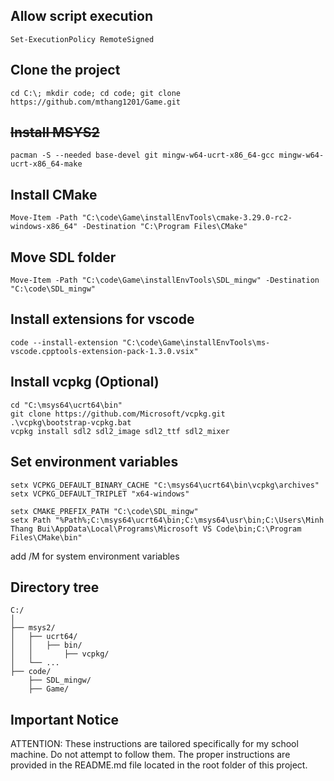## Allow script execution
`Set-ExecutionPolicy RemoteSigned`

## Clone the project
`cd C:\; mkdir code; cd code; git clone https://github.com/mthang1201/Game.git`

## ~~Install MSYS2~~
`pacman -S --needed base-devel git mingw-w64-ucrt-x86_64-gcc mingw-w64-ucrt-x86_64-make`

## Install CMake
`Move-Item -Path "C:\code\Game\installEnvTools\cmake-3.29.0-rc2-windows-x86_64" -Destination "C:\Program Files\CMake"`

## Move SDL folder
`Move-Item -Path "C:\code\Game\installEnvTools\SDL_mingw" -Destination "C:\code\SDL_mingw"`

## Install extensions for vscode
`code --install-extension "C:\code\Game\installEnvTools\ms-vscode.cpptools-extension-pack-1.3.0.vsix"`

## Install vcpkg (Optional)
```
cd "C:\msys64\ucrt64\bin"
git clone https://github.com/Microsoft/vcpkg.git
.\vcpkg\bootstrap-vcpkg.bat
vcpkg install sdl2 sdl2_image sdl2_ttf sdl2_mixer
```

## Set environment variables
```
setx VCPKG_DEFAULT_BINARY_CACHE "C:\msys64\ucrt64\bin\vcpkg\archives"
setx VCPKG_DEFAULT_TRIPLET "x64-windows"
```

```
setx CMAKE_PREFIX_PATH "C:\code\SDL_mingw"
setx Path "%Path%;C:\msys64\ucrt64\bin;C:\msys64\usr\bin;C:\Users\Minh Thang Bui\AppData\Local\Programs\Microsoft VS Code\bin;C:\Program Files\CMake\bin"
```
add /M for system environment variables

## Directory tree
```
C:/
│
├── msys2/
│   ├── ucrt64/
│   │   ├── bin/
│   │       ├── vcpkg/
│   └── ...
├── code/
    ├── SDL_mingw/
    ├── Game/
```

## Important Notice
ATTENTION: These instructions are tailored specifically for my school machine. Do not attempt to follow them. The proper instructions are provided in the README.md file located in the root folder of this project.
